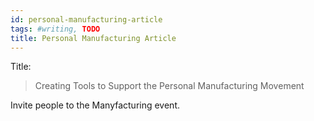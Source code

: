 ```yaml
---
id: personal-manufacturing-article
tags: #writing, TODO
title: Personal Manufacturing Article
---
```


Title:

> Creating Tools to Support the Personal Manufacturing Movement

Invite people to the Manyfacturing event.